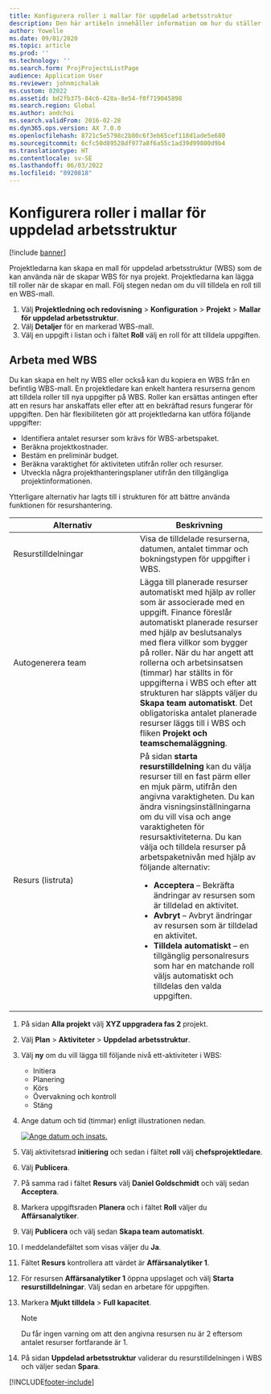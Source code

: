```yaml
---
title: Konfigurera roller i mallar för uppdelad arbetsstruktur
description: Den här artikeln innehåller information om hur du ställer in rollinformation i mallarna för uppdelad arbetsstruktur.
author: Yowelle
ms.date: 09/01/2020
ms.topic: article
ms.prod: ''
ms.technology: ''
ms.search.form: ProjProjectsListPage
audience: Application User
ms.reviewer: johnmichalak
ms.custom: 82022
ms.assetid: bd2fb375-84c6-428a-8e54-f0f719045898
ms.search.region: Global
ms.author: andchoi
ms.search.validFrom: 2016-02-28
ms.dyn365.ops.version: AX 7.0.0
ms.openlocfilehash: 8721c5e5798c2b80c6f3eb65cef118d1ade5e680
ms.sourcegitcommit: 6cfc50d89528df977a8f6a55c1ad39d99800d9b4
ms.translationtype: HT
ms.contentlocale: sv-SE
ms.lasthandoff: 06/03/2022
ms.locfileid: "8920818"
---
```

# <a name="set-up-roles-on-work-breakdown-structure-templates"></a>Konfigurera roller i mallar för uppdelad arbetsstruktur

[!include [banner](../includes/banner.md)]

Projektledarna kan skapa en mall för uppdelad arbetsstruktur (WBS) som de kan använda när de skapar WBS för nya projekt. Projektledarna kan lägga till roller när de skapar en mall. Följ stegen nedan om du vill tilldela en roll till en WBS-mall.

1. Välj **Projektledning och redovisning** > **Konfiguration** > **Projekt** > **Mallar för uppdelad arbetsstruktur**.
2. Välj **Detaljer** för en markerad WBS-mall.
3. Välj en uppgift i listan och i fältet **Roll** välj en roll för att tilldela uppgiften.

## <a name="work-with-a-wbs"></a>Arbeta med WBS

Du kan skapa en helt ny WBS eller också kan du kopiera en WBS från en befintlig WBS-mall. En projektledare kan enkelt hantera resurserna genom att tilldela roller till nya uppgifter på WBS. Roller kan ersättas antingen efter att en resurs har anskaffats eller efter att en bekräftad resurs fungerar för uppgiften. Den här flexibiliteten gör att projektledarna kan utföra följande uppgifter:

- Identifiera antalet resurser som krävs för WBS-arbetspaket.
- Beräkna projektkostnader.
- Bestäm en preliminär budget.
- Beräkna varaktighet för aktiviteten utifrån roller och resurser.
- Utveckla några projekthanteringsplaner utifrån den tillgängliga projektinformationen.

Ytterligare alternativ har lagts till i strukturen för att bättre använda funktionen för resurshantering.

<table>
<colgroup>
<col width="50%" />
<col width="50%" />
</colgroup>
<thead>
<tr class="header">
<th>Alternativ</th>
<th>Beskrivning</th>
</tr>
</thead>
<tbody>
<tr class="odd">
<td>Resurstilldelningar</td>
<td>Visa de tilldelade resurserna, datumen, antalet timmar och bokningstypen för uppgifter i WBS.</td>
</tr>
<tr class="even">
<td>Autogenerera team</td>
<td>Lägga till planerade resurser automatiskt med hjälp av roller som är associerade med en uppgift. Finance föreslår automatiskt planerade resurser med hjälp av beslutsanalys med flera villkor som bygger på roller. När du har angett att rollerna och arbetsinsatsen (timmar) har ställts in för uppgifterna i WBS och efter att strukturen har släppts väljer du <strong>Skapa team automatiskt</strong>. Det obligatoriska antalet planerade resurser läggs till i WBS och fliken <strong>Projekt och teamschemaläggning</strong>.</td>
</tr>
<tr class="odd">
<td>Resurs (listruta)</td>
<td>På sidan <strong>starta resurstilldelning</strong> kan du välja resurser till en fast pärm eller en mjuk pärm, utifrån den angivna varaktigheten. Du kan ändra visningsinställningarna om du vill visa och ange varaktigheten för resursaktiviteterna. Du kan välja och tilldela resurser på arbetspaketnivån med hjälp av följande alternativ:
<ul>
<li><strong>Acceptera</strong> – Bekräfta ändringar av resursen som är tilldelad en aktivitet.</li>
<li><strong>Avbryt</strong> – Avbryt ändringar av resursen som är tilldelad en aktivitet.</li>
<li><strong>Tilldela automatiskt</strong> – en tillgänglig personalresurs som har en matchande roll väljs automatiskt och tilldelas den valda uppgiften.</li>
</ul></td>
</tr>
</tbody>
</table>

1. På sidan **Alla projekt** välj **XYZ uppgradera fas 2** projekt.
2. Välj **Plan** > **Aktiviteter** > **Uppdelad arbetsstruktur**.
3. Välj **ny** om du vill lägga till följande nivå ett-aktiviteter i WBS:

    - Initiera
    - Planering
    - Körs
    - Övervakning och kontroll
    - Stäng

4. Ange datum och tid (timmar) enligt illustrationen nedan.

    [![Ange datum och insats.](./media/projectresourcing10.jpg)](./media/projectresourcing10.jpg)

5. Välj aktivitetsrad **initiering** och sedan i fältet **roll** välj **chefsprojektledare**.
6. Välj **Publicera**.
7. På samma rad i fältet **Resurs** välj **Daniel Goldschmidt** och välj sedan **Acceptera**.
8. Markera uppgiftsraden **Planera** och i fältet **Roll** väljer du **Affärsanalytiker**.
9. Välj **Publicera** och välj sedan **Skapa team automatiskt**.
10. I meddelandefältet som visas väljer du **Ja**.
11. Fältet **Resurs** kontrollera att värdet är **Affärsanalytiker 1**.
12. För resursen **Affärsanalytiker 1** öppna uppslaget och välj **Starta resurstilldelningar**. Välj sedan en arbetare för uppgiften.
13. Markera **Mjukt tilldela** &gt; **Full kapacitet**.

    > [!NOTE] 
    > Du får ingen varning om att den angivna resursen nu är 2 eftersom antalet resurser fortfarande är 1.

14. På sidan **Uppdelad arbetsstruktur** validerar du resurstilldelningen i WBS och väljer sedan **Spara**.


[!INCLUDE[footer-include](../includes/footer-banner.md)]